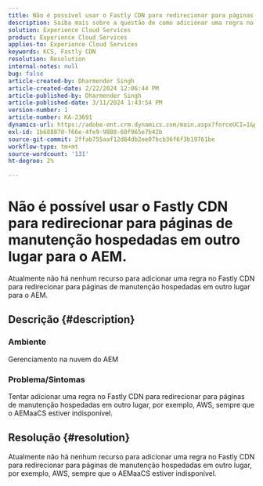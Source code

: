 ```yaml
---
title: Não é possível usar o Fastly CDN para redirecionar para páginas de manutenção hospedadas em outro lugar para o AEM.
description: Saiba mais sobre a questão de como adicionar uma regra no Fastly CDN para redirecionar para páginas de manutenção hospedadas em outro lugar, como o Postman.
solution: Experience Cloud Services
product: Experience Cloud Services
applies-to: Experience Cloud Services
keywords: KCS, Fastly CDN
resolution: Resolution
internal-notes: null
bug: false
article-created-by: Dharmender Singh
article-created-date: 2/22/2024 12:06:44 PM
article-published-by: Dharmender Singh
article-published-date: 3/11/2024 1:43:54 PM
version-number: 1
article-number: KA-23691
dynamics-url: https://adobe-ent.crm.dynamics.com/main.aspx?forceUCI=1&pagetype=entityrecord&etn=knowledgearticle&id=fb5e04d3-7ad1-ee11-9079-6045bd0061cb
exl-id: 1b688870-f66e-4fe9-9888-60f965e7b42b
source-git-commit: 2ffab755aaf12d64db2ee07bcb36f6f3b19761be
workflow-type: tm+mt
source-wordcount: '131'
ht-degree: 2%

---
```


# Não é possível usar o Fastly CDN para redirecionar para páginas de manutenção hospedadas em outro lugar para o AEM.


Atualmente não há nenhum recurso para adicionar uma regra no Fastly CDN para redirecionar para páginas de manutenção hospedadas em outro lugar para o AEM.

## Descrição {#description}


### Ambiente

Gerenciamento na nuvem do AEM

### Problema/Sintomas

Tentar adicionar uma regra no Fastly CDN para redirecionar para páginas de manutenção hospedadas em outro lugar, por exemplo, AWS, sempre que o AEMaaCS estiver indisponível.


## Resolução {#resolution}


Atualmente não há nenhum recurso para adicionar uma regra no Fastly CDN para redirecionar para páginas de manutenção hospedadas em outro lugar, por exemplo, AWS, sempre que o AEMaaCS estiver indisponível.
